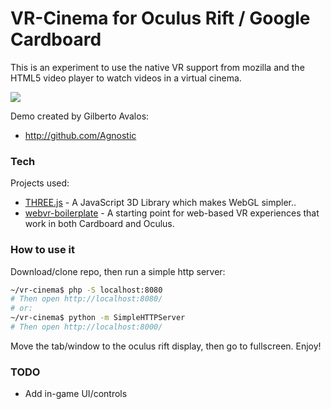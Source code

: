 # VR-Cinema for Oculus Rift / Google Cardboard

This is an experiment to use the native VR support from mozilla and the HTML5 video player to watch videos in a virtual cinema.

![](http://i.giphy.com/xTiTnDS3ljJ8V0mTuM.gif)

Demo created by Gilberto Avalos:
* http://github.com/Agnostic

### Tech

Projects used:

* [THREE.js](http://threejs.org/) - A JavaScript 3D Library which makes WebGL simpler..
* [webvr-boilerplate](https://github.com/borismus/webvr-boilerplate) - A starting point for web-based VR experiences that work in both Cardboard and Oculus.

### How to use it

Download/clone repo, then run a simple http server:
```sh
~/vr-cinema$ php -S localhost:8080
# Then open http://localhost:8080/
# or:
~/vr-cinema$ python -m SimpleHTTPServer
# Then open http://localhost:8000/
```

Move the tab/window to the oculus rift display, then go to fullscreen.
Enjoy!

### TODO
* Add in-game UI/controls

